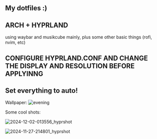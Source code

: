 My dotfiles :)
----
ARCH + HYPRLAND
----
using waybar and musikcube mainly, plus some other basic things (rofi, nvim, etc)

CONFIGURE HYPRLAND.CONF AND CHANGE THE DISPLAY AND RESOLUTION BEFORE APPLYINNG
----
Set everything to auto!
----


Wallpaper:
![evening](https://github.com/user-attachments/assets/6a4c7127-39f4-4d87-9a3b-2c797f44d357)

Some cool shots:

![2024-12-02-013556_hyprshot](https://github.com/user-attachments/assets/c2597ffc-e954-47fe-8b00-fbf0573291d1)

![2024-11-27-214801_hyprshot](https://github.com/user-attachments/assets/3d6874a1-0471-4af2-b51e-6996dcbf3046)
